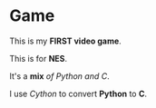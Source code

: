 # Game

This is my **FIRST video game**.

This is for **NES**.

It's a **mix** *of Python and C*.

I use *Cython* to convert **Python** to **C**.
